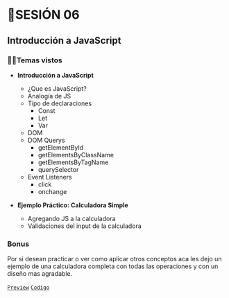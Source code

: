 # 🚀SESIÓN 06

## Introducción a JavaScript

### 👨‍💻Temas vistos

- **Introducción a JavaScript**
  - ¿Que es JavaScript?
  - Analogía de JS
  - Tipo de declaraciones
    - Const
    - Let
    - Var
  - DOM
  - DOM Querys
    - getElementById
    - getElementsByClassName
    - getElementsByTagName
    - querySelector
  - Event Listeners
    - click
    - onchange

- **Ejemplo Práctico: Calculadora Simple**
  - Agregando JS a la calculadora
  - Validaciones del input de la calculadora

### Bonus

Por si desean practicar o ver como aplicar otros conceptos aca les dejo un ejemplo de una calculadora completa con todas las operaciones y con un diseño mas agradable.

[`Preview`](https://danieldubondr.github.io/Calc/)
[`Codigo`](https://github.com/DanielDubonDR/Calc)